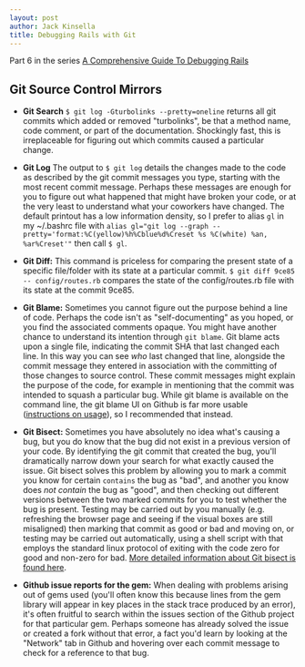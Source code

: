 ```yaml
---
layout: post
author: Jack Kinsella
title: Debugging Rails with Git
---
```


Part 6 in the series [A Comprehensive Guide To Debugging Rails](/2014/06/06/a-comprehensive-guide-to-debugging-rails.html)

## Git Source Control Mirrors ##

* **Git Search** `$ git log -Gturbolinks --pretty=oneline` returns all git commits which added or removed "turbolinks", be that a method name, code comment, or part of the documentation. Shockingly fast, this is irreplaceable for figuring out which commits caused a particular change.

* **Git Log** The output to `$ git log` details the changes made to the code as described by the git commit messages you type, starting with the most recent commit message. Perhaps these messages are enough for you to figure out what happened that might have broken your code, or at the very least to understand what your coworkers have changed. The default printout has a low information density, so I prefer to alias `gl` in my ~/.bashrc file with `alias gl="git log --graph --pretty='format:%C(yellow)%h%Cblue%d%Creset %s %C(white) %an, %ar%Creset'"` then call `$ gl`.

* **Git Diff:** This command is priceless for comparing the present state of a specific file/folder with its state at a particular commit. `$ git diff 9ce85 -- config/routes.rb` compares the state of the config/routes.rb file with its state at the commit 9ce85.

* **Git Blame:** Sometimes you cannot figure out the purpose behind a line of code. Perhaps the code isn't as "self-documenting" as you hoped, or you find the associated comments opaque. You might have another chance to understand its intention through `git blame`. Git blame acts upon a single file, indicating the commit SHA that last changed each line. In this way you can see *who* last changed that line, alongside the commit message they entered in association with the committing of those changes to source control. These commit messages might explain the purpose of the code, for example in mentioning that the commit was intended to squash a particular bug. While git blame is available on the command line, the git blame UI on Github is far more usable ([instructions on usage](https://help.github.com/articles/using-git-blame-to-trace-changes-in-a-file)), so I recommended that instead.

* **Git Bisect:** Sometimes you have absolutely no idea what's causing a bug, but you do know that the bug did not exist in a previous version of your code. By identifying the git commit that created the bug, you'll dramatically narrow down your search for what exactly caused the issue. Git bisect solves this problem by allowing you to mark a commit you know for certain `contains` the bug as "bad", and another you know does *not contain* the bug as "good", and then checking out different versions between the two marked commits for you to test whether the bug is present. Testing may be carried out by you manually (e.g. refreshing the browser page and seeing if the visual boxes are still misaligned) then marking that commit as good or bad and moving on, or testing may be carried out automatically, using a shell script with that employs the standard linux protocol of exiting with the code zero for good and non-zero for bad. [More detailed information about Git bisect is found here](http://git-scm.com/book/en/Git-Basics-Viewing-the-Commit-History).

* **Github issue reports for the gem:** When dealing with problems arising out of gems used (you'll often know this because lines from the gem library will appear in key places in the stack trace produced by an error), it's often fruitful to search within the issues section of the Github project for that particular gem. Perhaps someone has already solved the issue or created a fork without that error, a fact you'd learn by looking at the "Network" tab in Github and hovering over each commit message to check for a reference to that bug.
